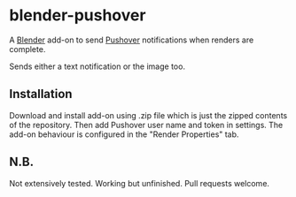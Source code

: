# blender-pushover

A [Blender](https://www.blender.org) add-on to send [Pushover](https://pushover.net) notifications when renders are complete.

Sends either a text notification or the image too.

## Installation
Download and install add-on using .zip file which is just the zipped contents of the repository. Then add Pushover user name and token in settings. The add-on behaviour is configured in the "Render Properties" tab.

## N.B.
Not extensively tested. Working but unfinished. Pull requests welcome.
